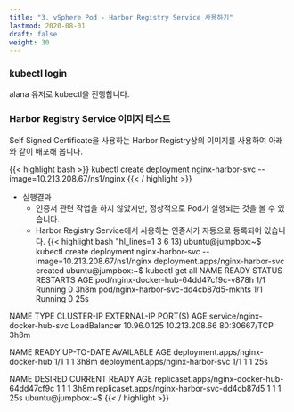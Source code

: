 ```yaml
---
title: "3. vSphere Pod - Harbor Registry Service 사용하기"
lastmod: 2020-08-01
draft: false
weight: 30
---
```


### kubectl login
alana 유저로 kubectl을 진행합니다.

### Harbor Registry Service 이미지 테스트
Self Signed Certificate을 사용하는 Harbor Registry상의 이미지를 사용하여 아래와 같이 배포해 봅니다.

{{< highlight bash >}}
kubectl create deployment nginx-harbor-svc --image=10.213.208.67/ns1/nginx
{{< / highlight >}}

  - 실행결과
    * 인증서 관련 작업을 하지 않았지만, 정상적으로 Pod가 실행되는 것을 볼 수 있습니다.
    * Harbor Registry Service에서 사용하는 인증서가 자등으로 등록되어 있습니다.
{{< highlight bash "hl_lines=1 3 6 13)
ubuntu@jumpbox:~$ kubectl create deployment nginx-harbor-svc --image=10.213.208.67/ns1/nginx
deployment.apps/nginx-harbor-svc created
ubuntu@jumpbox:~$ kubectl get all
NAME                                    READY   STATUS    RESTARTS   AGE
pod/nginx-docker-hub-64dd47cf9c-v878h   1/1     Running   0          3h8m
pod/nginx-harbor-svc-dd4cb87d5-mkhts    1/1     Running   0          25s

NAME                           TYPE           CLUSTER-IP    EXTERNAL-IP     PORT(S)        AGE
service/nginx-docker-hub-svc   LoadBalancer   10.96.0.125   10.213.208.66   80:30667/TCP   3h8m

NAME                               READY   UP-TO-DATE   AVAILABLE   AGE
deployment.apps/nginx-docker-hub   1/1     1            1           3h8m
deployment.apps/nginx-harbor-svc   1/1     1            1           25s

NAME                                          DESIRED   CURRENT   READY   AGE
replicaset.apps/nginx-docker-hub-64dd47cf9c   1         1         1       3h8m
replicaset.apps/nginx-harbor-svc-dd4cb87d5    1         1         1       25s
ubuntu@jumpbox:~$
{{< / highlight >}}